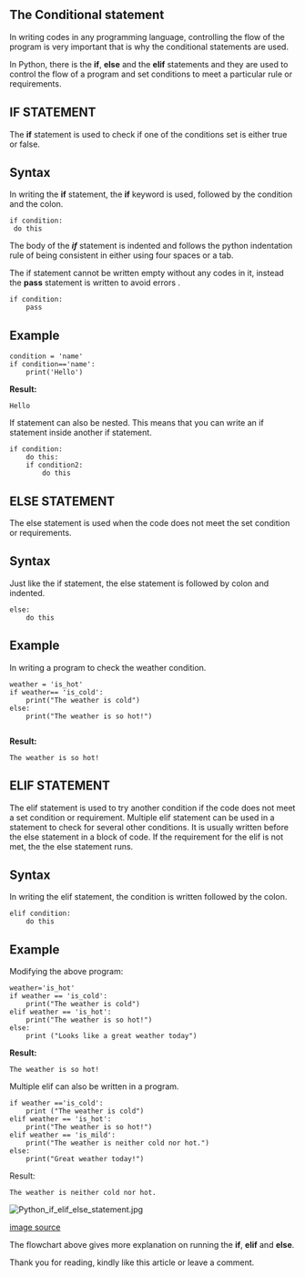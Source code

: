 ## The Conditional statement

In writing codes in any programming language, controlling the flow of the program is very important that is why the conditional statements are used.  

In Python, there is the **if**, **else** and the **elif** statements and they are used to control the flow of a program and set conditions to meet a particular rule or requirements.

## IF STATEMENT

The **if** statement is used to check if one of the conditions set is either true or false.

## Syntax

In writing the **if** statement, the **if** keyword is used, followed by the condition and the colon.


```
if condition:
 do this
``` 



The body of the ***if*** statement is indented and follows the python indentation rule of being consistent in either using four spaces or a tab.

The if statement cannot be written empty without any codes in it, instead the **pass** statement is written to avoid errors .

```
if condition:
    pass
``` 


## Example

```
condition = 'name'
if condition=='name':
    print('Hello')
``` 
**Result:**
```
Hello
``` 



If statement can also be nested.
This means that you can write an if statement inside another if statement.


```
if condition:
    do this:
    if condition2:
        do this
``` 


## ELSE STATEMENT

The else statement is used when the code  does not meet the set condition or requirements.

## Syntax 

Just like the if statement, the else statement is followed by colon and indented.


```
else:
    do this
``` 

## Example

In writing a program to check the weather condition.

```
weather = 'is_hot'
if weather== 'is_cold':
    print("The weather is cold")
else:
    print("The weather is so hot!")
    
``` 
**Result:**

```
The weather is so hot!
``` 


## ELIF STATEMENT

The elif statement is used  to try another condition if the code does not meet a set condition or requirement. Multiple elif statement can be used in a statement to check for several other conditions. It is usually written before the else statement in a block of code.
If the requirement for the elif is not met, the the else statement runs.

## Syntax

In writing the elif statement, the condition is written followed by the colon.


```
elif condition:
    do this
``` 

## Example

Modifying the above program:

```
weather='is_hot'
if weather == 'is_cold':
    print("The weather is cold")
elif weather == 'is_hot':
    print("The weather is so hot!")
else:
    print ("Looks like a great weather today")
``` 
**Result:**

```
The weather is so hot!
``` 

Multiple elif can also be written in a program.


```weather='is_mild'
if weather =='is_cold':
    print ("The weather is cold")
elif weather == 'is_hot':
    print("The weather is so hot!")
elif weather == 'is_mild':
    print("The weather is neither cold nor hot.")
else:
    print("Great weather today!")
``` 
Result:

```
The weather is neither cold nor hot.
``` 


![Python_if_elif_else_statement.jpg](https://cdn.hashnode.com/res/hashnode/image/upload/v1597868106939/p3OJ45EJq.jpeg)

 [image source]( https://www.google.com/url?sa=i&url=https%3A%2F%2Fwww.cnblogs.com%2Fls-2018%2Fp%2F8780812.html&psig=AOvVaw0-sCyS5MxSuAr-0YOlZIRt&ust=1597953941730000&source=images&cd=vfe&ved=0CAIQjRxqFwoTCKjnkt6JqOsCFQAAAAAdAAAAABAd) 

The flowchart above gives more explanation on running the **if**, **elif** and **else**.

Thank you for reading, kindly like this article or leave a comment.